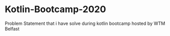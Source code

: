 # Kotlin-Bootcamp-2020
Problem Statement that i have solve during kotlin bootcamp hosted by WTM Belfast
